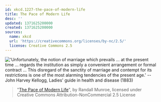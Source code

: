 ```yaml
---
id: xkcd.1227-the-pace-of-modern-life
title: The Pace of Modern Life
desc: ''
updated: 1371625200000
created: 1371625200000
sources:
  name: xkcd
  url: 'https://creativecommons.org/licenses/by-nc/2.5/'
  license: Creative Commons 2.5
---
```

!['Unfortunately, the notion of marriage which prevails ... at the present time ... regards the institution as simply a convenient arrangement or formal contract ... This disregard of the sanctity of marriage and contempt for its restrictions is one of the most alarming tendencies of the present age.' --John Harvey Kellogg, Ladies' guide in health and disease (1883)](https://imgs.xkcd.com/comics/the_pace_of_modern_life.png)
> "[The Pace of Modern Life](https://xkcd.com/1227/)", by Randall Munroe, licensed under Creative Commons Attribution-NonCommercial 2.5 License
